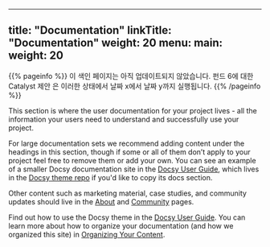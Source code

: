 
---
title: "Documentation"
linkTitle: "Documentation"
weight: 20
menu:
  main:
    weight: 20
---

{{% pageinfo %}}
이 색인 페이지는 아직 업데이트되지 않았습니다. 펀드 6에 대한 Catalyst 제안 은 이러한 상태에서 날짜 x에서 날짜 y까지 실행됩니다.
{{% /pageinfo %}}


This section is where the user documentation for your project lives - all the information your users need to understand and successfully use your project. 

For large documentation sets we recommend adding content under the headings in this section, though if some or all of them don’t apply to your project feel free to remove them or add your own. You can see an example of a smaller Docsy documentation site in the [Docsy User Guide](https://docsy.dev/docs/), which lives in the [Docsy theme repo](https://github.com/google/docsy/tree/master/userguide) if you'd like to copy its docs section. 

Other content such as marketing material, case studies, and community updates should live in the [About](/about/) and [Community](/community/) pages.

Find out how to use the Docsy theme in the [Docsy User Guide](https://docsy.dev/docs/). You can learn more about how to organize your documentation (and how we organized this site) in [Organizing Your Content](https://docsy.dev/docs/best-practices/organizing-content/).


